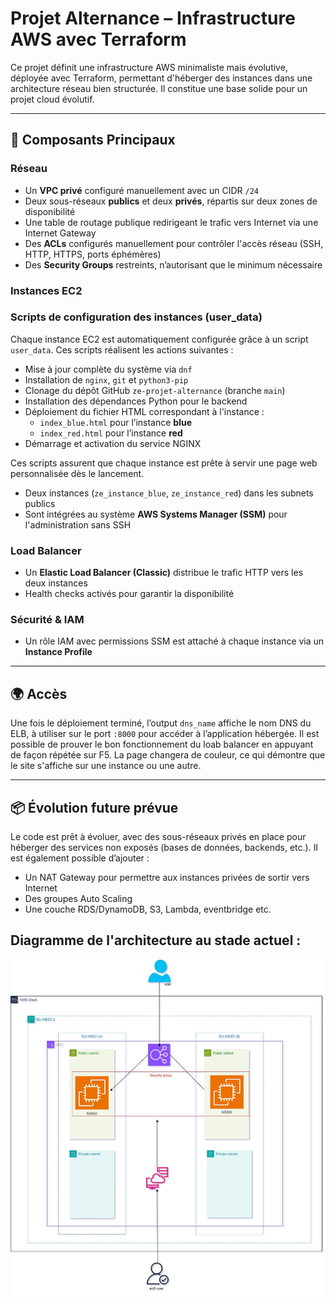 # Projet Alternance – Infrastructure AWS avec Terraform

Ce projet définit une infrastructure AWS minimaliste mais évolutive, déployée avec Terraform, permettant d'héberger des instances dans une architecture réseau bien structurée. Il constitue une base solide pour un projet cloud évolutif.

---

## 🔧 Composants Principaux

### Réseau
- Un **VPC privé** configuré manuellement avec un CIDR `/24`
- Deux sous-réseaux **publics** et deux **privés**, répartis sur deux zones de disponibilité
- Une table de routage publique redirigeant le trafic vers Internet via une Internet Gateway
- Des **ACLs** configurés manuellement pour contrôler l'accès réseau (SSH, HTTP, HTTPS, ports éphémères)
- Des **Security Groups** restreints, n’autorisant que le minimum nécessaire

### Instances EC2
### Scripts de configuration des instances (user_data)

Chaque instance EC2 est automatiquement configurée grâce à un script `user_data`. Ces scripts réalisent les actions suivantes :

- Mise à jour complète du système via `dnf`
- Installation de `nginx`, `git` et `python3-pip`
- Clonage du dépôt GitHub `ze-projet-alternance` (branche `main`)
- Installation des dépendances Python pour le backend
- Déploiement du fichier HTML correspondant à l'instance :
  - `index_blue.html` pour l’instance **blue**
  - `index_red.html` pour l’instance **red**
- Démarrage et activation du service NGINX

Ces scripts assurent que chaque instance est prête à servir une page web personnalisée dès le lancement.
- Deux instances (`ze_instance_blue`, `ze_instance_red`) dans les subnets publics
- Sont intégrées au système **AWS Systems Manager (SSM)** pour l'administration sans SSH

### Load Balancer
- Un **Elastic Load Balancer (Classic)** distribue le trafic HTTP vers les deux instances
- Health checks activés pour garantir la disponibilité

### Sécurité & IAM
- Un rôle IAM avec permissions SSM est attaché à chaque instance via un **Instance Profile**

---

## 🌍 Accès
Une fois le déploiement terminé, l’output `dns_name` affiche le nom DNS du ELB, à utiliser sur le port `:8000` pour accéder à l’application hébergée.
Il est possible de prouver le bon fonctionnement du loab balancer en appuyant de façon répétée sur F5.
La page changera de couleur, ce qui démontre que le site s'affiche sur une instance ou une autre.

---

## 📦 Évolution future prévue
Le code est prêt à évoluer, avec des sous-réseaux privés en place pour héberger des services non exposés (bases de données, backends, etc.). Il est également possible d’ajouter :
- Un NAT Gateway pour permettre aux instances privées de sortir vers Internet
- Des groupes Auto Scaling
- Une couche RDS/DynamoDB, S3, Lambda, eventbridge etc.

## Diagramme de l'architecture au stade actuel :
![alt text](https://github.com/Zelos77/ze-projet-alternance/blob/main/infra/Diagramme_projet_alternance.jpg?raw=true)

